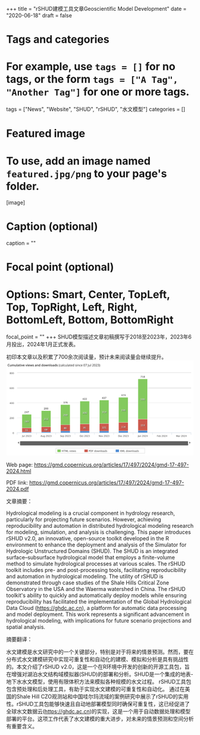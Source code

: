 +++
title = "rSHUD建模工具文章Geoscientific Model Development"
date = "2020-06-18"
draft = false

# Tags and categories
# For example, use `tags = []` for no tags, or the form `tags = ["A Tag", "Another Tag"]` for one or more tags.
tags = ["News", "Website", "SHUD", "rSHUD", "水文模型"]
categories = []

# Featured image
# To use, add an image named `featured.jpg/png` to your page's folder.
[image]
  # Caption (optional)
  caption = ""

  # Focal point (optional)
  # Options: Smart, Center, TopLeft, Top, TopRight, Left, Right, BottomLeft, Bottom, BottomRight
  focal_point = ""
+++
SHUD模型描述文章初稿撰写于2018至2023年，2023年6月投出，2024年1月正式发表。

初印本文章以及积累了700余次阅读量，预计未来阅读量会继续提升。
![reader](reader.png)




Web page: https://gmd.copernicus.org/articles/17/497/2024/gmd-17-497-2024.html

PDF link: https://gmd.copernicus.org/articles/17/497/2024/gmd-17-497-2024.pdf

文章摘要：

Hydrological modeling is a crucial component in hydrology research, particularly for projecting future scenarios. However, achieving reproducibility and automation in distributed hydrological modeling research for modeling, simulation, and analysis is challenging. This paper introduces rSHUD v2.0, an innovative, open-source toolkit developed in the R environment to enhance the deployment and analysis of the Simulator for Hydrologic Unstructured Domains (SHUD). The SHUD is an integrated surface–subsurface hydrological model that employs a finite-volume method to simulate hydrological processes at various scales. The rSHUD toolkit includes pre- and post-processing tools, facilitating reproducibility and automation in hydrological modeling. The utility of rSHUD is demonstrated through case studies of the Shale Hills Critical Zone Observatory in the USA and the Waerma watershed in China. The rSHUD toolkit's ability to quickly and automatically deploy models while ensuring reproducibility has facilitated the implementation of the Global Hydrological Data Cloud (https://ghdc.ac.cn), a platform for automatic data processing and model deployment. This work represents a significant advancement in hydrological modeling, with implications for future scenario projections and spatial analysis.



摘要翻译：

水文建模是水文研究中的一个关键部分，特别是对于将来的情景预测。然而，要在分布式水文建模研究中实现可重复性和自动化的建模、模拟和分析是具有挑战性的。本文介绍了rSHUD v2.0，这是一个在R环境中开发的创新的开源工具包，旨在增强对湖泊水文结构域模拟器(SHUD)的部署和分析。SHUD是一个集成的地表-地下水水文模型，使用有限体积方法来模拟各种规模的水文过程。 rSHUD工具包包含预处理和后处理工具，有助于实现水文建模的可重复性和自动化。 通过在美国的Shale Hill CZO观测站和中国哇尔玛流域的案例研究中展示了rSHUD的实用性。rSHUD工具包能够快速且自动地部署模型同时确保可重复性，这已经促进了全球水文数据云(https://ghdc.ac.cn)的实现，这是一个用于自动数据处理和模型部署的平台。这项工作代表了水文建模的重大进步，对未来的情景预测和空间分析有重要含义。

